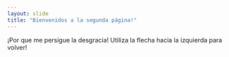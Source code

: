 ```yaml
---
layout: slide
title: "Bienvenidos a la segunda página!"
---
```

¡Por que me persigue la desgracia!
Utiliza la flecha hacia la izquierda para volver!
